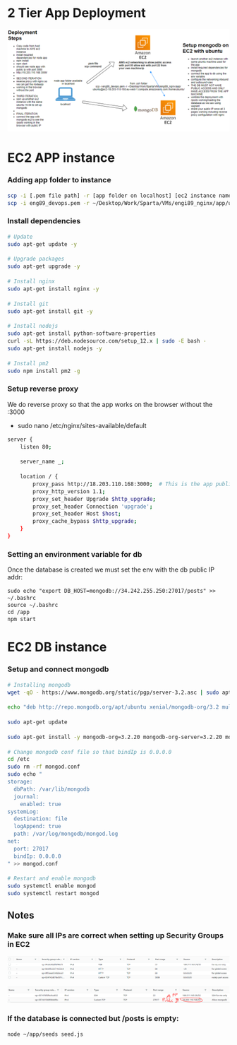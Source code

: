 # 2 Tier App Deployment

<p align:center>
<img src=aws_diagram.PNG>
</p>

# EC2 APP instance

### Adding app folder to instance

```bash
scp -i [.pem file path] -r [app folder on localhost] [ec2 instance name]:[desired dir]
scp -i eng89_devops.pem -r ~/Desktop/Work/Sparta/VMs/engi89_nginx/app/ubuntu@ec2-18-203-110-168.eu-west-1.compute.amazonaws.com:/home/ubuntu/
```

### Install dependencies
```bash
# Update
sudo apt-get update -y

# Upgrade packages
sudo apt-get upgrade -y

# Install nginx
sudo apt-get install nginx -y

# Install git
sudo apt-get install git -y

# Install nodejs
sudo apt-get install python-software-properties
curl -sL https://deb.nodesource.com/setup_12.x | sudo -E bash -
sudo apt-get install nodejs -y

# Install pm2
sudo npm install pm2 -g
```

### Setup reverse proxy

We do reverse proxy so that the app works on the browser without the :3000

- sudo nano /etc/nginx/sites-available/default

```bash
server {
    listen 80;

    server_name _;

    location / {
        proxy_pass http://18.203.110.168:3000;  # This is the app public IP addr
        proxy_http_version 1.1;
        proxy_set_header Upgrade $http_upgrade;
        proxy_set_header Connection 'upgrade';
        proxy_set_header Host $host;
        proxy_cache_bypass $http_upgrade;
    }
}
```

### Setting an environment variable for db

Once the database is created we must set the env with the db public IP addr:
```
sudo echo "export DB_HOST=mongodb://34.242.255.250:27017/posts" >> ~/.bashrc
source ~/.bashrc
cd /app 
npm start
```

# EC2 DB instance

### Setup and connect mongodb
```bash
# Installing mongodb
wget -qO - https://www.mongodb.org/static/pgp/server-3.2.asc | sudo apt-key add -

echo "deb http://repo.mongodb.org/apt/ubuntu xenial/mongodb-org/3.2 multiverse" | sudo tee /etc/apt/sources.list.d/mongodb-org-3.2.list

sudo apt-get update

sudo apt-get install -y mongodb-org=3.2.20 mongodb-org-server=3.2.20 mongodb-org-shell=3.2.20 mongodb-org-mongos=3.2.20 mongodb-org-tools=3.2.20

# Change mongodb conf file so that bindIp is 0.0.0.0
cd /etc
sudo rm -rf mongod.conf
sudo echo "
storage:
  dbPath: /var/lib/mongodb
  journal:
    enabled: true
systemLog:
  destination: file
  logAppend: true
  path: /var/log/mongodb/mongod.log
net:
  port: 27017
  bindIp: 0.0.0.0
" >> mongod.conf

# Restart and enable mongodb
sudo systemctl enable mongod
sudo systemctl restart mongod
```

## Notes

### Make sure all IPs are correct when setting up Security Groups in EC2

<p align:center>
<img src=app_sg.png>
</p>
<p align:center>
<img src=db_sg.png>
</p>

### If the database is connected but /posts is empty:

`node ~/app/seeds seed.js`